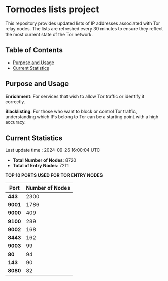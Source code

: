 # Tornodes lists project

This repository provides updated lists of IP addresses associated with Tor relay nodes. The lists are refreshed every 30 minutes to ensure they reflect the most current state of the Tor network.

## Table of Contents

- [Purpose and Usage](#purpose-and-usage)
- [Current Statistics](#current-statistics)


## Purpose and Usage

**Enrichment**: For services that wish to allow Tor traffic or identify it correctly.

**Blacklisting**: For those who want to block or control Tor traffic, understanding which IPs belong to Tor can be a starting point with a high accuracy.

## Current Statistics

Last update time : 2024-09-26 16:00:04 UTC

- **Total Number of Nodes**: 8720
- **Total of Entry Nodes**: 7211

**TOP 10 PORTS USED FOR TOR ENTRY NODES**

| **Port** | **Number of Nodes** |
|------|-----------------|
| **443**   | 2300  |
| **9001**   | 1786  |
| **9000**   | 409  |
| **9100**   | 289  |
| **9002**   | 168  |
| **8443**   | 162  |
| **9003**   | 99  |
| **80**   | 94  |
| **143**   | 90  |
| **8080**   | 82  |

